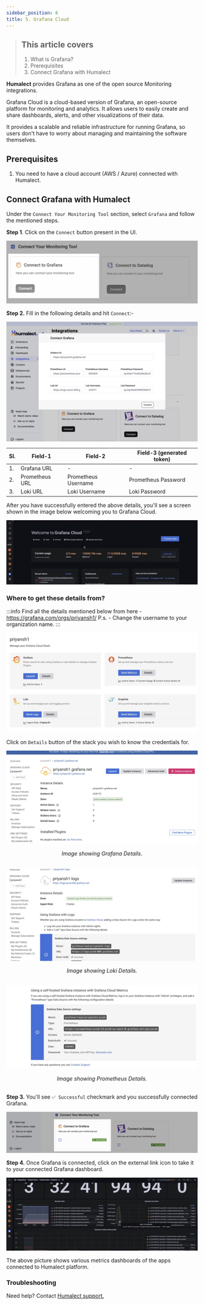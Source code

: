 ```yaml
---
sidebar_position: 6
title: 5. Grafana Cloud
---
```


> ## This article covers
> 1. What is Grafana?
> 2. Prerequisites
> 3. Connect Grafana with Humalect

**Humalect** provides Grafana as one of the open source Monitoring integrations.

Grafana Cloud is a cloud-based version of Grafana, an open-source platform for monitoring and analytics. It allows users to easily create and share dashboards, alerts, and other visualizations of their data. 

It provides a scalable and reliable infrastructure for running Grafana, so users don't have to worry about managing and maintaining the software themselves.

## Prerequisites
1. You need to have a cloud account (AWS / Azure) connected with Humalect.


## Connect Grafana with Humalect

Under the `Connect Your Monitoring Tool` section, select `Grafana` and follow the mentioned steps. 

**Step 1**. Click on the `Connect` button present in the UI.

![grafana-connect](./../../static/img/grafana-connect.png)

**Step 2.** Fill in the following details and hit `Connect`:-


![grafana-enter-deets](./../../static/img/grafana-enter-deets.jpeg)

|Sl. | Field-1| Field-2 | Field-3 (generated token) | 
| -- | -- | -- | --- |
|1. | Grafana URL | - | - |
|2. | Prometheus URL |  Prometheus Username| Prometheus Password |
|3. | Loki URL  | Loki Username| Loki Password |


After you have successfully entered the above details, you'll see a screen shown in the image below welcoming you to Grafana Cloud. 

![grafana-welcom](./../../static/img/grafana-welcom.jpeg)

### Where to get these details from?


:::info
Find all the details mentioned below from here - https://grafana.com/orgs/priyansh1/
P.s. - Change the username to your organization name. 
:::


![grafana-all](./../../static/img/grafana-all.jpeg)

Click on `Details` button of the stack you wish to know the credentials for.

![grafana-url-deets](./../../static/img/grafana-url-deets.jpeg)
<center><i> Image showing Grafana Details. </i></center> <br/>


![loki-deets](./../../static/img/loki-deets.jpeg)
<center><i> Image showing Loki Details. </i></center> <br/>


![prometheus-deets](./../../static/img/prometheus-deets.jpeg)
<center><i> Image showing Prometheus Details. </i></center> <br/>






**Step 3.** You'll see `✅ Successful` checkmark and you successfully connected Grafana. 

![grafana-success](./../../static/img/grafana-success.png)

**Step 4.** Once Grafana is connected, click on the external link icon to take it to your connected Grafana dashboard. 

![grafana-dashboard](./../../static/img/grafana-dashboard.jpeg)

The above picture shows various metrics dashboards of the apps connected to Humalect platform. 



### Troubleshooting
Need help? Contact [Humalect support.](https://humalect.com/)